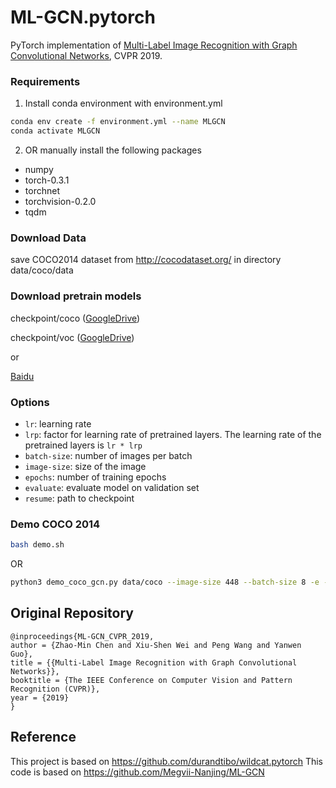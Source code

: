 # ML-GCN.pytorch
PyTorch implementation of [Multi-Label Image Recognition with Graph Convolutional Networks](https://arxiv.org/abs/1904.03582), CVPR 2019.



### Requirements
1. Install conda environment with environment.yml
```sh
conda env create -f environment.yml --name MLGCN
conda activate MLGCN
```
2. OR manually install the following packages
- numpy
- torch-0.3.1
- torchnet
- torchvision-0.2.0
- tqdm

### Download Data
save COCO2014 dataset from http://cocodataset.org/ in directory data/coco/data

### Download pretrain models
checkpoint/coco ([GoogleDrive](https://drive.google.com/open?id=1ivLi1Rc-dCUmN1ProcMk76zxF1DSvlIk))

checkpoint/voc ([GoogleDrive](https://drive.google.com/open?id=1lhbmW5g-Mo9KgI07nmc1kwSbEnb6t-YA))

or

[Baidu](https://pan.baidu.com/s/17j3lTjMRmXvWHT86zhaaVA)

### Options
- `lr`: learning rate
- `lrp`: factor for learning rate of pretrained layers. The learning rate of the pretrained layers is `lr * lrp`
- `batch-size`: number of images per batch
- `image-size`: size of the image
- `epochs`: number of training epochs
- `evaluate`: evaluate model on validation set
- `resume`: path to checkpoint

### Demo COCO 2014
```sh
bash demo.sh
```
OR
```sh
python3 demo_coco_gcn.py data/coco --image-size 448 --batch-size 8 -e --resume checkpoint/coco/coco_checkpoint.pth.tar
```

## Original Repository
```
@inproceedings{ML-GCN_CVPR_2019,
author = {Zhao-Min Chen and Xiu-Shen Wei and Peng Wang and Yanwen Guo},
title = {{Multi-Label Image Recognition with Graph Convolutional Networks}},
booktitle = {The IEEE Conference on Computer Vision and Pattern Recognition (CVPR)},
year = {2019}
}
```
## Reference
This project is based on https://github.com/durandtibo/wildcat.pytorch
This code is based on https://github.com/Megvii-Nanjing/ML-GCN
